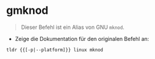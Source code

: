 # gmknod

> Dieser Befehl ist ein Alias von GNU `mknod`.

- Zeige die Dokumentation für den originalen Befehl an:

`tldr {{[-p|--platform]}} linux mknod`
